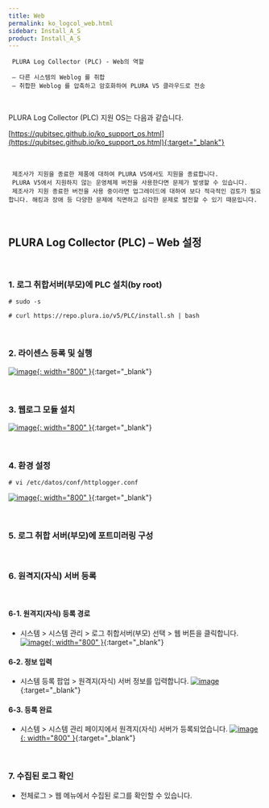 ```yaml
---
title: Web
permalink: ko_logcol_web.html
sidebar: Install_A_S
product: Install_A_S
---
```


     PLURA Log Collector (PLC) - Web의 역할

     – 다른 시스템의 Weblog 를 취합
     – 취합한 Weblog 를 압축하고 암호화하여 PLURA V5 클라우드로 전송

<br />

PLURA Log Collector (PLC) 지원 OS는 다음과 같습니다.

[https://qubitsec.github.io/ko_support_os.html](https://qubitsec.github.io/ko_support_os.html){:target="_blank"}

<br />

     제조사가 지원을 종료한 제품에 대하여 PLURA V5에서도 지원을 종료합니다.
     PLURA V5에서 지원하지 않는 운영체제 버전을 사용한다면 문제가 발생할 수 있습니다.
     제조사가 지원 종료한 버전을 사용 중이라면 업그레이드에 대하여 보다 적극적인 검토가 필요합니다. 해킹과 장애 등 다양한 문제에 직면하고 심각한 문제로 발전할 수 있기 때문입니다.

<br />

## PLURA Log Collector (PLC) – Web 설정

<br />

### 1. 로그 취합서버(부모)에 PLC 설치(by root)

`# sudo -s`

`# curl https://repo.plura.io/v5/PLC/install.sh | bash`

<br />

### 2. 라이센스 등록 및 실행

[![image](/docs/images/Ins_G/LogCol_web/2.png){: width="800" }](/docs/images/Ins_G/LogCol_web/2.png){:target="_blank"}

<br />

### 3. 웹로그 모듈 설치

[![image](/docs/images/Ins_G/LogCol_web/3.png){: width="800" }](/docs/images/Ins_G/LogCol_web/3.png){:target="_blank"}

<br />

### 4. 환경 설정

`# vi /etc/datos/conf/httplogger.conf`   

[![image](/docs/images/Ins_G/LogCol_web/4.png){: width="800" }](/docs/images/Ins_G/LogCol_web/4.png){:target="_blank"}

<br />

### 5. 로그 취합 서버(부모)에 포트미러링 구성

<br />

### 6. 원격지(자식) 서버 등록

<br />

#### 6-1. 원격지(자식) 등록 경로

- 시스템  > 시스템 관리 > 로그 취합서버(부모) 선택 > 웹 버튼을 클릭합니다.
[![image](/docs/images/Ins_G/LogCol_web/5.png){: width="800" }](/docs/images/Ins_G/LogCol_web/5.png){:target="_blank"}

   
#### 6-2. 정보 입력

- 시스템 등록 팝업 > 원격지(자식) 서버 정보를 입력합니다.
[![image](/docs/images/Ins_G/LogCol_web/6.png)](/docs/images/Ins_G/LogCol_web/6.png){:target="_blank"}

   
#### 6-3. 등록 완료

- 시스템 > 시스템 관리 페이지에서 원격지(자식) 서버가 등록되었습니다. 
[![image](/docs/images/Ins_G/LogCol_web/7.png){: width="800" }](/docs/images/Ins_G/LogCol_web/7.png){:target="_blank"}

<br />

### 7. 수집된 로그 확인

- 전체로그 > 웹 메뉴에서 수집된 로그를 확인할 수 있습니다.
<!--
[![image](/docs/images/Ins_G/LogCol_web/8.png){: width="800" }](/docs/images/Ins_G/LogCol_web/8.png){:target="_blank"}
-->